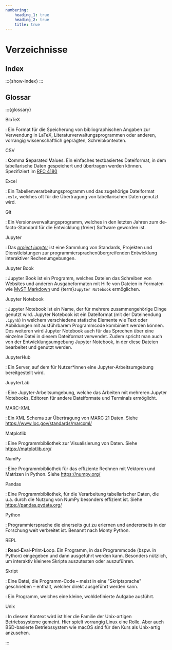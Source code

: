 ```yaml
---
numbering:
    heading_1: true
    heading_2: true
    title: true
---
```


# Verzeichnisse

## Index

:::{show-index}
:::

## Glossar

:::{glossary}

BibTeX

: Ein Format für die Speicherung von bibliographischen Angaben zur Verwendung
in LaTeX, Literaturverwaltungsprogrammen oder anderen, vorrangig
wissenschaftlich geprägten, Schreibkontexten.

CSV

: **C**omma **S**eparated **V**alues. Ein einfaches textbasiertes Dateiformat,
in dem tabellarische Daten gespeichert und übertragen werden können.
Spezifiziert im [RFC 4180](https://datatracker.ietf.org/doc/html/rfc4180)

Excel

: Ein Tabellenverarbeitungsprogramm und das zugehörige Dateiformat `.xslx`,
welches oft für die Übertragung von tabellarischen Daten genutzt wird.

Git

: Ein Versionsverwaltungsprogramm, welches in den letzten Jahren zum
de-facto-Standard für die Entwicklung (freier) Software geworden ist.

Jupyter

: Das [_project jupyter_](https://jupyter.org) ist eine Sammlung von Standards,
Projekten und Dienstleistungen zur programmiersprachenübergreifenden
Entwicklung interaktiver Rechenumgebungen.

Jupyter Book

: Jupyter Book ist ein Programm, welches Dateien das Schreiben von Websites und
anderen Ausgabeformaten mit Hilfe von Dateien in Formaten wie [MyST
Markdown](https://mystmd.org) und {term}`Jupyter Notebook` ermöglichen.

Jupyter Notebook

: Jupyter Notebook ist ein Name, der für mehrere zusammengehörige Dinge genutzt
wird. Jupyter Notebook ist ein Dateiformat (mit der Dateinendung `.ipynb`) in
welchem verschiedene statische Elemente wie Text oder Abbildungen mit
ausführbarem Programmcode kombiniert werden können. Des weiteren wird Jupyter
Notebook auch für das Sprechen über eine einzelne Datei in diesem Dateiformat
verwendet. Zudem spricht man auch von der Entwicklungsumgebung Jupyter
Notebook, in der diese Dateien bearbeitet und genutzt werden.

JupyterHub

: Ein Server, auf dem für Nutzer\*innen eine Jupyter-Arbeitsumgebung
bereitgestellt wird.

JupyterLab

: Eine Jupyter-Arbeitsumgebung, welche das Arbeiten mit mehreren Jupyter
Notebooks, Editoren für andere Dateiformate und Terminals ermöglicht.

MARC-XML

: Ein XML Schema zur Übertragung von MARC 21 Daten. Siehe
<https://www.loc.gov/standards/marcxml/>

Matplotlib

: Eine Programmbibliothek zur Visualisierung von Daten. Siehe
<https://matplotlib.org/>

NumPy

: Eine Programmbibliothek für das effiziente Rechnen mit Vektoren und Matrizen
in Python. Siehe <https://numpy.org/>

Pandas

: Eine Programmbibliothek, für die Verarbeitung tabellarischer Daten, die u.a.
durch die Nutzung von NumPy besonders effizient ist. Siehe
<https://pandas.pydata.org/>

Python

: Programmiersprache die einerseits gut zu erlernen und andererseits in der
Forschung weit verbreitet ist. Benannt nach Monty Python.

REPL

: **R**ead-**E**val-**P**rint-**L**oop. Ein Programm, in das Programmcode
(bspw. in Python) eingegeben und dann ausgeführt werden kann. Besonders
nützlich, um interaktiv kleinere Skripte auszutesten oder auszuführen.

Skript

: Eine Datei, die Programm-Code – meist in eine "Skriptsprache" geschrieben –
enthält, welcher direkt ausgeführt werden kann.

: Ein Programm, welches eine kleine, wohldefinierte Aufgabe ausführt.

Unix

: In diesem Kontext wird ist hier die Familie der Unix-artigen Betriebssysteme
gemeint. Hier spielt vorrangig Linux eine Rolle. Aber auch BSD-basierte
Betriebssystem wie macOS sind für den Kurs als Unix-artig anzusehen.

:::
